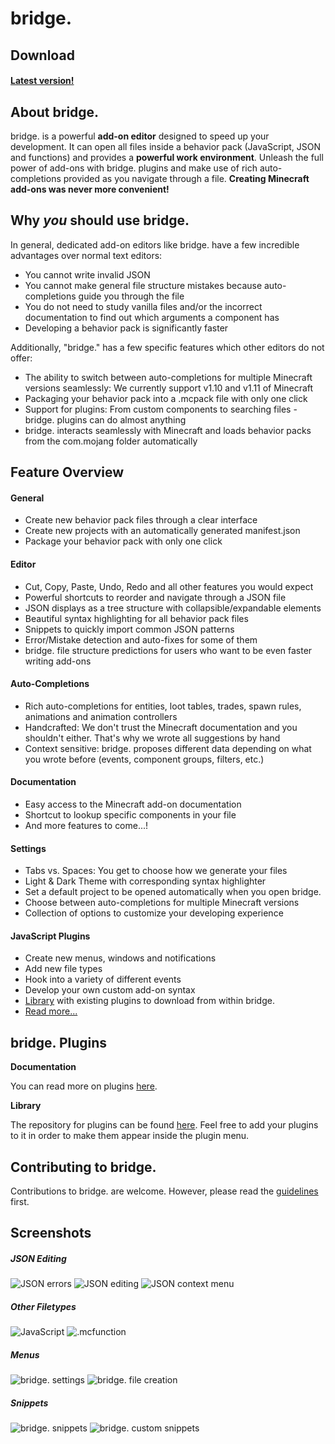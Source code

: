 # bridge.

## Download
#### [Latest version!](https://github.com/solvedDev/bridge./releases/latest)


## About bridge.
bridge. is a powerful **add-on editor** designed to speed up your development. It can open all files inside a behavior pack (JavaScript, JSON and functions) and provides a **powerful work environment**.
Unleash the full power of add-ons with bridge. plugins and make use of rich auto-completions provided as you navigate through a file. **Creating Minecraft add-ons was never more convenient!**

## Why *you* should use bridge.
In general, dedicated add-on editors like bridge. have a few incredible advantages over normal text editors:
- You cannot write invalid JSON
- You cannot make general file structure mistakes because auto-completions guide you through the file
- You do not need to study vanilla files and/or the incorrect documentation to find out which arguments a component has
- Developing a behavior pack is significantly faster

Additionally, "bridge." has a few specific features which other editors do not offer:
- The ability to switch between auto-completions for multiple Minecraft versions seamlessly: We currently support v1.10 and v1.11 of Minecraft
- Packaging your behavior pack into a .mcpack file with only one click
- Support for plugins: From custom components to searching files - bridge. plugins can do almost anything
- bridge. interacts seamlessly with Minecraft and loads behavior packs from the com.mojang folder automatically

## Feature Overview
#### General
   - Create new behavior pack files through a clear interface
   - Create new projects with an automatically generated manifest.json
   - Package your behavior pack with only one click
#### Editor
   - Cut, Copy, Paste, Undo, Redo and all other features you would expect
   - Powerful shortcuts to reorder and navigate through a JSON file
   - JSON displays as a tree structure with collapsible/expandable elements
   - Beautiful syntax highlighting for all behavior pack files
   - Snippets to quickly import common JSON patterns
   - Error/Mistake detection and auto-fixes for some of them
   - bridge. file structure predictions for users who want to be even faster writing add-ons
#### Auto-Completions
   - Rich auto-completions for entities, loot tables, trades, spawn rules, animations and animation controllers
   - Handcrafted: We don't trust the Minecraft documentation and you shouldn't either. That's why we wrote all suggestions by hand
   - Context sensitive: bridge. proposes different data depending on what you wrote before (events, component groups, filters, etc.)
#### Documentation
   - Easy access to the Minecraft add-on documentation
   - Shortcut to lookup specific components in your file
   - And more features to come...!
#### Settings
   - Tabs vs. Spaces: You get to choose how we generate your files
   - Light & Dark Theme with corresponding syntax highlighter
   - Set a default project to be opened automatically when you open bridge.
   - Choose between auto-completions for multiple Minecraft versions
   - Collection of options to customize your developing experience
#### JavaScript Plugins
   - Create new menus, windows and notifications
   - Add new file types
   - Hook into a variety of different events
   - Develop your own custom add-on syntax
   - [Library](https://github.com/solvedDev/bridge-plugins) with existing plugins to download from within bridge.
   - [Read more...](https://github.com/solvedDev/bridge./blob/master/plugins/getting-started.md)

## bridge. Plugins
__Documentation__

You can read more on plugins [here](https://github.com/solvedDev/bridge./blob/master/plugins/getting-started.md).

__Library__

The repository for plugins can be found [here](https://github.com/solvedDev/bridge-plugins). Feel free to add your plugins to it in order to make them appear inside the plugin menu.

## Contributing to bridge.
Contributions to bridge. are welcome. However, please read the [guidelines](https://github.com/solvedDev/bridge./blob/master/CONTRIBUTING.md) first.

## Screenshots
##### JSON Editing
![JSON errors](https://github.com/solvedDev/bridge./raw/master/images/screenshot_1.png)
![JSON editing](https://github.com/solvedDev/bridge./raw/master/images/screenshot_2.png)
![JSON context menu](https://github.com/solvedDev/bridge./raw/master/images/screenshot_9.png)
##### Other Filetypes
![JavaScript](https://github.com/solvedDev/bridge./raw/master/images/screenshot_6.png)
![.mcfunction](https://github.com/solvedDev/bridge./raw/master/images/screenshot_5.png)
##### Menus
![bridge. settings](https://github.com/solvedDev/bridge./raw/master/images/screenshot_3.png)
![bridge. file creation](https://github.com/solvedDev/bridge./raw/master/images/screenshot_4.png)
##### Snippets
![bridge. snippets](https://github.com/solvedDev/bridge./raw/master/images/screenshot_7.png)
![bridge. custom snippets](https://github.com/solvedDev/bridge./raw/master/images/screenshot_8.png)
